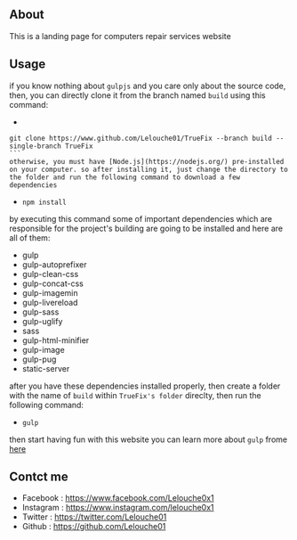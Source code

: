 ## About

This is a landing page for computers repair services website

## Usage
if you know nothing about ```gulpjs``` and you care only about the source code, then, you can directly clone it from the branch named ```build``` using this command:

 *   ```
    git clone https://www.github.com/Lelouche01/TrueFix --branch build --single-branch TrueFix 
    ```
    otherwise, you must have [Node.js](https://nodejs.org/) pre-installed on your computer. so after installing it, just change the directory to the folder and run the following command to download a few dependencies
* ```npm install```

by executing this command some of important dependencies which are responsible for the project's building are going to be installed and here are all of them:

* gulp
* gulp-autoprefixer
* gulp-clean-css
* gulp-concat-css
* gulp-imagemin
* gulp-livereload
* gulp-sass
* gulp-uglify
* sass
* gulp-html-minifier
* gulp-image
* gulp-pug
* static-server

after you have these dependencies installed properly, then create a folder with the name of ```build``` within ```TrueFix's folder``` direclty, then run the following command:
* ```gulp```

then start having fun with this website
you can learn more about ```gulp``` frome [here]('https://gulpjs.com/')

## Contct me

* Facebook : https://www.facebook.com/Lelouche0x1
* Instagram : https://www.instagram.com/lelouche0x1
* Twitter : https://twitter.com/Lelouche01
* Github : https://github.com/Lelouche01
